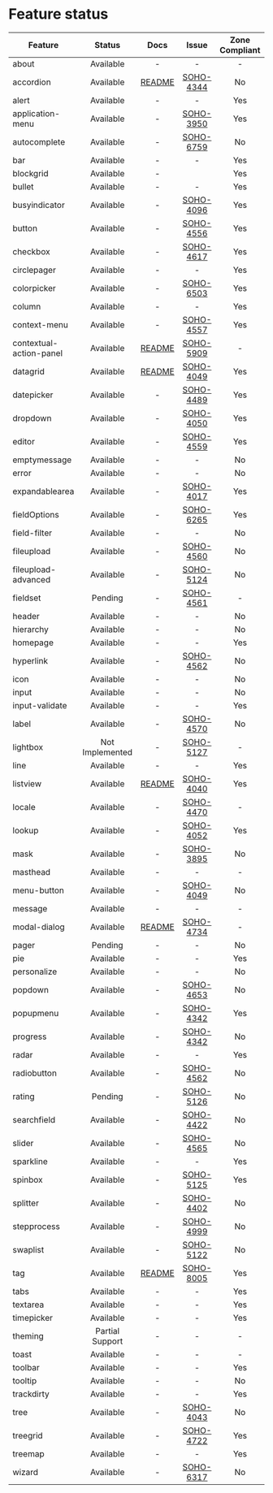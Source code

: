 
# Feature status

| Feature                 | Status               | Docs         | Issue              | Zone Compliant |
|-------------------------|:--------------------:|:------------:|:------------------:|:--------------:|
| about                   |            Available |            - |                  - |              - |
| accordion               |            Available |  [README][3] | [SOHO-4344][#4344] |             No |
| alert                   |            Available |            - |                  - |            Yes |
| application-menu        |            Available |            - | [SOHO-3950][#3950] |            Yes |
| autocomplete            |            Available |            - | [SOHO-6759][#6759] |             No |
| bar                     |            Available |            - |                  - |            Yes |
| blockgrid               |            Available |            - |                    |            Yes |
| bullet                  |            Available |            - |                  - |            Yes |
| busyindicator           |            Available |            - | [SOHO-4096][#4096] |            Yes |
| button                  |            Available |            - | [SOHO-4556][#4556] |            Yes |
| checkbox                |            Available |            - | [SOHO-4617][#4617] |            Yes |
| circlepager             |            Available |            - |                  - |            Yes |
| colorpicker             |            Available |            - | [SOHO-6503][#6503] |            Yes |
| column                  |            Available |            - |                  - |            Yes |
| context-menu            |            Available |            - | [SOHO-4557][#4557] |            Yes |
| contextual-action-panel |            Available |  [README][0] | [SOHO-5909][#5909] |              - |
| datagrid                |            Available |  [README][4] | [SOHO-4049][#4049] |            Yes |
| datepicker              |            Available |            - | [SOHO-4489][#4489] |            Yes |
| dropdown                |            Available |            - | [SOHO-4050][#4050] |            Yes |
| editor                  |            Available |            - | [SOHO-4559][#4559] |            Yes |
| emptymessage            |            Available |            - |                  - |             No |
| error                   |            Available |            - |                  - |             No |
| expandablearea          |            Available |            - | [SOHO-4017][#4017] |            Yes |
| fieldOptions            |            Available |            - | [SOHO-6265][#6265] |            Yes |
| field-filter            |            Available |            - |                  - |             No |
| fileupload              |            Available |            - | [SOHO-4560][#4560] |             No |
| fileupload-advanced     |            Available |            - | [SOHO-5124][#5214] |             No |
| fieldset                |              Pending |            - | [SOHO-4561][#4561] |              - |
| header                  |            Available |            - |                  - |             No |
| hierarchy               |            Available |            - |                  - |             No |
| homepage                |            Available |            - |                  - |            Yes |
| hyperlink               |            Available |            - | [SOHO-4562][#4562] |             No |
| icon                    |            Available |            - |                  - |             No |
| input                   |            Available |            - |                  - |             No |
| input-validate          |            Available |            - |                  - |            Yes |
| label                   |            Available |            - | [SOHO-4570][#4570] |             No |
| lightbox                |      Not Implemented |            - | [SOHO-5127][#5127] |              - |
| line                    |            Available |            - |                  - |            Yes |
| listview                |            Available | [README][2]  | [SOHO-4040][#4040] |            Yes |
| locale                  |            Available |            - | [SOHO-4470][#4470] |              - |
| lookup                  |            Available |            - | [SOHO-4052][#4052] |            Yes |
| mask                    |            Available |            - | [SOHO-3895][#3895] |             No |
| masthead                |            Available |            - |                  - |              - |
| menu-button             |            Available |            - | [SOHO-4049][#4089] |             No |
| message                 |            Available |            -  |                 - |              - |
| modal-dialog            |            Available | [README][1]  | [SOHO-4734][#4734] |              - |
| pager                   |              Pending |            - |                  - |             No |
| pie                     |            Available |            - |                  - |            Yes |
| personalize             |            Available |            - |                  - |             No |
| popdown                 |            Available |            - | [SOHO-4653][#4563] |             No |
| popupmenu               |            Available |            - | [SOHO-4342][#4342] |            Yes |
| progress                |            Available |            - | [SOHO-4342][#4342] |             No |
| radar                   |            Available |            - |                  - |            Yes |
| radiobutton             |            Available |            - | [SOHO-4562][#4562] |             No |
| rating                  |              Pending |            - | [SOHO-5126][#5126] |             No |
| searchfield             |            Available |            - | [SOHO-4422][#4422] |             No |
| slider                  |            Available |            - | [SOHO-4565][#4565] |             No |
| sparkline               |            Available |            - |                  - |            Yes |
| spinbox                 |            Available |            - | [SOHO-5125][#5125] |            Yes |
| splitter                |            Available |            - | [SOHO-4402][#4402] |             No |
| stepprocess             |            Available |            - | [SOHO-4999][#4999] |             No |
| swaplist                |            Available |            - | [SOHO-5122][#5122] |             No |
| tag                     |            Available |  [README][5] | [SOHO-8005][#8005] |            Yes |
| tabs                    |            Available |            - |                  - |            Yes |
| textarea                |            Available |            - |                  - |            Yes |
| timepicker              |            Available |            - |                  - |            Yes |
| theming                 |      Partial Support |            - |                  - |              - |
| toast                   |            Available |            - |                  - |              - |
| toolbar                 |            Available |            - |                  - |            Yes |
| tooltip                 |            Available |            - |                  - |             No |
| trackdirty              |            Available |            - |                  - |            Yes |
| tree                    |            Available |            - | [SOHO-4043][#4083] |             No |
| treegrid                |            Available |            - | [SOHO-4722][#4722] |            Yes |
| treemap                 |            Available |            - |                  - |            Yes |
| wizard                  |            Available |            - | [SOHO-6317][#6317] |             No |

[0]: ../projects/ids-enterprise-ng/src/lib/contextual-action-panel/README.md
[1]: ../projects/ids-enterprise-ng/src/lib/modal-dialog/README.md
[2]: ../projects/ids-enterprise-ng/src/lib/listview/README.md
[3]: ../projects/ids-enterprise-ng/src/lib/accordion/README.md
[4]: ../projects/ids-enterprise-ng/src/lib/datagrid/README.md
[5]: ../projects/ids-enterprise-ng/src/lib/tag/README.md
[#6759]: http://jira/browse/SOHO-6759
[#4344]: http://jira/browse/SOHO-4344
[#5909]: http://jira/browse/SOHO-5909
[#3895]: http://jira/browse/SOHO-3895
[#3950]: http://jira/browse/SOHO-3950
[#4017]: http://jira/browse/SOHO-4017
[#4040]: http://jira/browse/SOHO-4040
[#4049]: http://jira/browse/SOHO-4049
[#4050]: http://jira/browse/SOHO-4050
[#4052]: http://jira/browse/SOHO-4052
[#4083]: http://jira/browse/SOHO-4083
[#4089]: http://jira/browse/SOHO-4089
[#4096]: http://jira/browse/SOHO-4096
[#4097]: http://jira/browse/SOHO-4097
[#4342]: http://jira/browse/SOHO-4342
[#4402]: http://jira/browse/SOHO-4402
[#4422]: http://jira/browse/SOHO-4422
[#4470]: http://jira/browse/SOHO-4470
[#4489]: http://jira/browse/SOHO-4489
[#4556]: http://jira/browse/SOHO-4556
[#4557]: http://jira/browse/SOHO-4557
[#4559]: http://jira/browse/SOHO-4559
[#4560]: http://jira/browse/SOHO-4560
[#4561]: http://jira/browse/SOHO-4561
[#4562]: http://jira/browse/SOHO-4562
[#4563]: http://jira/browse/SOHO-4563
[#4564]: http://jira/browse/SOHO-4564
[#4565]: http://jira/browse/SOHO-4565
[#4570]: http://jira/browse/SOHO-4570
[#4616]: http://jira/browse/SOHO-4616
[#4617]: http://jira/browse/SOHO-4617
[#4722]: http://jira/browse/SOHO-4722
[#4734]: http://jira/browse/SOHO-4734
[#4999]: http://jira/browse/SOHO-4999
[#5122]: http://jira/browse/SOHO-5122
[#5124]: http://jira/browse/SOHO-5124
[#5125]: http://jira/browse/SOHO-5125
[#5126]: http://jira/browse/SOHO-5126
[#5127]: http://jira/browse/SOHO-5127
[#5214]: http://jira/browse/SOHO-5214
[#6317]: http://jira/browse/SOHO-6317
[#6265]: http://jira/browse/SOHO-6265
[#6503]: http://jira/browse/SOHO-6503
[#8005]: http://jira/browse/SOHO-8005

